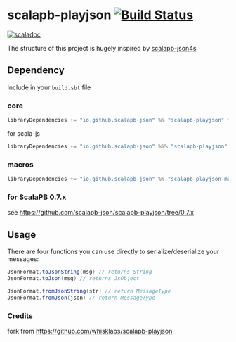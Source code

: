 # scalapb-playjson [![Build Status](https://travis-ci.org/scalapb-json/scalapb-playjson.svg?branch=master)](https://travis-ci.org/scalapb-json/scalapb-playjson)
[![scaladoc](https://javadoc-badge.appspot.com/io.github.scalapb-json/scalapb-playjson_2.12.svg?label=scaladoc)](https://javadoc-badge.appspot.com/io.github.scalapb-json/scalapb-playjson_2.12/scalapb_playjson/index.html?javadocio=true)

The structure of this project is hugely inspired by [scalapb-json4s](https://github.com/scalapb/scalapb-json4s)

## Dependency

Include in your `build.sbt` file

### core

```scala
libraryDependencies += "io.github.scalapb-json" %% "scalapb-playjson" % "0.11.1"
```

for scala-js

```scala
libraryDependencies += "io.github.scalapb-json" %%% "scalapb-playjson" % "0.11.1"
```

### macros

```scala
libraryDependencies += "io.github.scalapb-json" %% "scalapb-playjson-macros" % "0.11.1"
```

### for ScalaPB 0.7.x

see https://github.com/scalapb-json/scalapb-playjson/tree/0.7.x

## Usage

There are four functions you can use directly to serialize/deserialize your messages:

```scala
JsonFormat.toJsonString(msg) // returns String
JsonFormat.toJson(msg) // returns JsObject

JsonFormat.fromJsonString(str) // return MessageType
JsonFormat.fromJson(json) // return MessageType
```

### Credits

fork from https://github.com/whisklabs/scalapb-playjson
